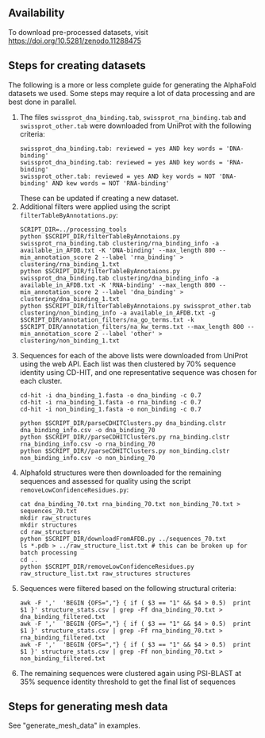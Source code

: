 ## Availability
To download pre-processed datasets, visit https://doi.org/10.5281/zenodo.11288475

## Steps for creating datasets
The following is a more or less complete guide for generating the AlphaFold datasets we used. Some steps may require a lot of data processing and are best done in parallel.

1. The files `swissprot_dna_binding.tab`, `swissprot_rna_binding.tab` and `swissprot_other.tab` were downloaded from UniProt with the following criteria:
	```
 	swissprot_dna_binding.tab: reviewed = yes AND key words = 'DNA-binding'
	swissprot_dna_binding.tab: reviewed = yes AND key words = 'RNA-binding'
	swissprot_other.tab: reviewed = yes AND key words = NOT 'DNA-binding' AND kew words = NOT 'RNA-binding'
 	```
	These can be updated if creating a new dataset.
2. Additional filters were applied using the script `filterTableByAnnotations.py`:
	```
	SCRIPT_DIR=../processing_tools
	python $SCRIPT_DIR/filterTableByAnnotaions.py swissprot_rna_binding.tab clustering/rna_binding_info -a available_in_AFDB.txt -K 'DNA-binding' --max_length 800 --min_annotation_score 2 --label 'rna_binding' > clustering/rna_binding_1.txt	
	python $SCRIPT_DIR/filterTableByAnnotaions.py swissprot_dna_binding.tab clustering/dna_binding_info -a available_in_AFDB.txt -K 'RNA-binding' --max_length 800 --min_annotation_score 2 --label 'dna_binding' > clustering/dna_binding_1.txt	
	python $SCRIPT_DIR/filterTableByAnnotaions.py swissprot_other.tab clustering/non_binding_info -a available_in_AFDB.txt -g $SCRIPT_DIR/annotation_filters/na_go_terms.txt -k $SCRIPT_DIR/annotation_filters/na_kw_terms.txt --max_length 800 --min_annotation_score 2 --label 'other' > clustering/non_binding_1.txt
	```
3. Sequences for each of the above lists were downloaded from UniProt using the web API. Each list was then clustered by 70% sequence identity using CD-HIT, and one representative sequence was chosen for each cluster.
	```	
	cd-hit -i dna_binding_1.fasta -o dna_binding -c 0.7
	cd-hit -i rna_binding_1.fasta -o rna_binding -c 0.7	
	cd-hit -i non_binding_1.fasta -o non_binding -c 0.7

	python $SCRIPT_DIR/parseCDHITClusters.py dna_binding.clstr dna_binding_info.csv -o dna_binding_70
	python $SCRIPT_DIR//parseCDHITClusters.py rna_binding.clstr rna_binding_info.csv -o rna_binding_70
	python $SCRIPT_DIR//parseCDHITClusters.py non_binding.clstr non_binding_info.csv -o non_binding_70
	```
4. Alphafold structures were then downloaded for the remaining sequences and assessed for quality using the script `removeLowConfidenceResidues.py`:
	```	
	cat dna_binding_70.txt rna_binding_70.txt non_binding_70.txt > sequences_70.txt
	mkdir raw_structures
	mkdir structures
	cd raw_structures	
	python $SCRIPT_DIR/downloadFromAFDB.py ../sequences_70.txt
	ls *.pdb > ../raw_structure_list.txt # this can be broken up for batch processing
	cd ..
	python $SCRIPT_DIR/removeLowConfidenceResidues.py raw_structure_list.txt raw_structures structures
	```
5. Sequences were filtered based on the following structural criteria:
	```
	awk -F ','  'BEGIN {OFS=","} { if ( $3 == "1" && $4 > 0.5)  print $1 }' structure_stats.csv | grep -Ff dna_binding_70.txt > dna_binding_filtered.txt
	awk -F ','  'BEGIN {OFS=","} { if ( $3 == "1" && $4 > 0.5)  print $1 }' structure_stats.csv | grep -Ff rna_binding_70.txt > rna_binding_filtered.txt
	awk -F ','  'BEGIN {OFS=","} { if ( $3 == "1" && $4 > 0.5)  print $1 }' structure_stats.csv | grep -Ff non_binding_70.txt > non_binding_filtered.txt
	```
6. The remaining sequences were clustered again using PSI-BLAST at 35% sequence identity threshold to get the final list of sequences
## Steps for generating mesh data
See "generate_mesh_data" in examples.
